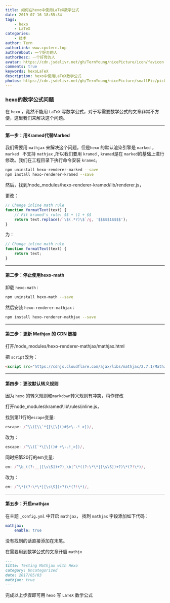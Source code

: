 ```yaml
---
title: 如何在hexo中使用LaTeX数学公式
date: 2019-07-16 18:55:34
tags:
    - hexo
    - LaTeX
categories:
    - 技术
author: Tern
authorLink: www.cputern.top
authorAbout: 一个好奇的人
authorDesc: 一个好奇的人
avatar: https://cdn.jsdelivr.net/gh/TernYoung/nicePicture/icon/favicon.png
comments: true
keywords: hexoLaTeX
description: hexo中使用LaTeX数学公式
photos: https://cdn.jsdelivr.net/gh/TernYoung/nicePicture/smallPic/pic007.jpg
---
```



### hexo的数学公式问题

在 `hexo` ，竟然不能用 `LaTeX` 写数学公式，对于写需要数学公式的文章非常不方便，这里我们来解决这个问题。



---

#### 第一步：用Kramed代替Marked

我们需要用 `mathjax` 来解决这个问题，但是`hexo` 的默认渲染引擎是 `marked` ， `marked ` 不支持 `mathjax` ,所以我们要用 `kramed` , `kramed`是在 `marked`的基础上进行修改。我们在工程目录下执行命令安装 `kramed`。

```bash
npm uninstall hexo-renderer-marked --save
npm install hexo-renderer-kramed --save
```

然后，找到/node_modules/hexo-renderer-kramed/lib/renderer.js，

更改：

```javascript
// Change inline math rule
function formatText(text) {
    // Fit kramed's rule: $$ + \1 + $$
    return text.replace(/`\$(.*?)\$`/g, '$$$$$1$$$$');
}
```

为：

```javascript
// Change inline math rule
function formatText(text) {
    return text;
}
```



---


#### 第二步：停止使用hexo-math

卸载 `hexo-math` :

```bash
npm uninstall hexo-math --save
```

然后安装 `hexo-renderer-mathjax` :

```bash
npm install hexo-renderer-mathjax --save
```



---

#### 第三步：更新 Mathjax 的 CDN 链接

打开/node_modules/hexo-renderer-mathjax/mathjax.html

把 `script`改为：

```html
<script src="https://cdnjs.cloudflare.com/ajax/libs/mathjax/2.7.1/MathJax.js?config=TeX-MML-AM_CHTML"></script>

```



---

#### 第四步：更改默认转义规则

因为 `hexo` 的转义规则和`markdown`转义规则有冲突，稍作修改

打开node_modules\kramed\lib\rules\inline.js，

找到第11行的`escape`变量:

```javascript
escape: /^\\([\\`*{}\[\]()#$+\-.!_>])/,
```

改为：

```javascript
escape: /^\\([`*\[\]()# +\-.!_>])/,
```

同时把第20行的em变量:

```javascript
em: /^\b_((?:__|[\s\S])+?)_\b|^\*((?:\*\*|[\s\S])+?)\*(?!\*)/,
```

改为：

```javascript
em: /^\*((?:\*\*|[\s\S])+?)\*(?!\*)/,
```



---

#### 第五步：开启mathjax

在主题 `_config.yml` 中开启 `mathjax`， 找到 `mathjax` 字段添加如下代码：

```yml
mathjax:
    enable: true
```

没有找到的话直接添加在末尾。

在需要用到数学公式的文章开启 `mathjx`

```markdown
---
title: Testing Mathjax with Hexo
category: Uncategorized
date: 2017/05/03
mathjax: true
---
```

完成以上步骤即可用 `hexo` 写 `LaTeX` 数学公式